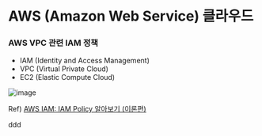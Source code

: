 # AWS (Amazon Web Service) 클라우드

### AWS VPC 관련 IAM 정책
- IAM (Identity and Access Management)
- VPC (Virtual Private Cloud)
- EC2 (Elastic Compute Cloud)

![image](https://user-images.githubusercontent.com/30011635/135569483-077dd616-7d5c-461f-9b5b-5904cdd7b102.png)

Ref) [AWS IAM: IAM Policy 알아보기 (이론편)](https://musma.github.io/2019/11/05/about-aws-iam-policy.html)


ddd
